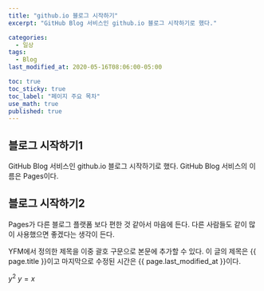 ```yaml
---
title: "github.io 블로그 시작하기"
excerpt: "GitHub Blog 서비스인 github.io 블로그 시작하기로 했다."

categories:
  - 일상 
tags:
  - Blog
last_modified_at: 2020-05-16T08:06:00-05:00

toc: true
toc_sticky: true
toc_label: "페이지 주요 목차"
use_math: true
published: true
---
```


## 블로그 시작하기1
GitHub Blog 서비스인 github.io 블로그 시작하기로 했다.
GitHub Blog 서비스의 이름은 Pages이다.


## 블로그 시작하기2
Pages가 다른 블로그 플랫폼 보다 편한 것 같아서 마음에 든다.
다른 사람들도 같이 많이 사용했으면 좋겠다는 생각이 든다.

YFM에서 정의한 제목을 이중 괄호 구문으로 본문에 추가할 수 있다.
이 글의 제목은 {{ page.title }}이고
마지막으로 수정된 시간은 {{ page.last_modified_at }}이다.

$y^2$
$y=x$
<!--stackedit_data:
eyJoaXN0b3J5IjpbODQxMDcwNl19
-->